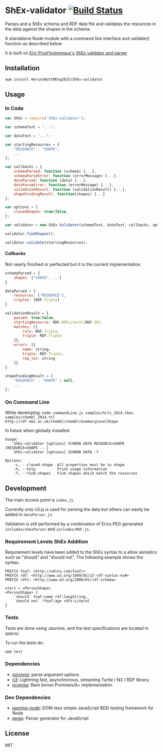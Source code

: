 # ShEx-validator [![Build Status](https://travis-ci.org/HeriotWattMEng2015/ShEx-validator.svg?branch=master)](https://travis-ci.org/HeriotWattMEng2015/ShEx-validator)

Parses and a ShEx schema and RDF data file and validates the resources in the data against the shapes in the schema.

A standalone Node module with a command line interface and validate() function as described below

It is built on [Eric Prud'hommeaux's](http://www.w3.org/People/Eric/) [ShEx validator and parser](https://github.com/ericprud/ShExDemo)

## Installation

```sh
npm install HeriotWattMEng2015/ShEx-validator
```

## Usage
### In Code
```js
var ShEx = require('ShEx-validator');

var schemaText = "...";

var dataText = "...";

var startingResources = {
    "RESOURCE" : "SHAPE",
    ...
};

var callbacks = {
    schemaParsed: function (schema) {...},
    schemaParseError: function (errorMessage) {...},
    dataParsed: function (data) {...},
    dataParseError: function (errorMessage) {...},
    validationResult: function (validationResult) {...},
    shapeFindingResult: function(shapes) {...}
};

var options = {
    closedShapes: true|false,
};

var validator = new ShEx.Validator(schemaText, dataText, callbacks, options);

validator.findShapes();

validator.validate(startingResources);
```

#### Callbacks
Not nearly finished or perfected but it is the current implementation.

```js
schemaParsed = {
    shapes: ["SHAPE", ...]
}

dataParsed = {
    resources: ["RESOURCE"],
    triples: [RDF.Triple]
}

validationResult = {
    passed: true|false,
    startingResource: RDF.RDFLiteral|RDF.IRI,
    matches: [{
        rule: RDF.Triple,
        triple: RDF.Triple
    ]},
    errors: [{
        name: string,
        triple: RDF.Triple,
        req_lev: string
    ]}
}

shapeFindingResult = {
    "RESOURCE" : "SHAPE" | null,
    ...
};

```

### On Command Line

While developing: `node commandLine.js samples/hcls_2014.shex samples/chembl_2014.ttl  http://rdf.ebi.ac.uk/chembl/chembl=SummaryLevelShape`


In future when globally installed:

<!--- BEGIN USAGE -->
    Usage:
        ShEx-validator [options] SCHEMA DATA RESOURCE=SHAPE [RESOURCE=SHAPE ...]
        ShEx-validator [options] SCHEMA DATA -f

    Options:
        -c, --closed-shape  All properties must be in shape
        -h, --help          Print usage information
        -f, --find-shapes   Find shapes which match the resources
<!--- END USAGE -->

## Development

The main access point is `index.js`.

Currently only n3.js is used for parsing the data but others can easily be added in `dataParser.js`.

Validation is still performed by a combination of Erics PEG generated `includes/shexParser` and `includes/RDF.js`.

### Requirement Levels ShEx Addition

Requirement levels have been added to the ShEx syntax to a allow sematics such as "should" and "should not".
The following example shows the syntax.

```
PREFIX foaf: <http://xmlns.com/foaf/>
PREFIX rdf: <http://www.w3.org/1999/02/22-rdf-syntax-ns#>
PREFIX rdfs: <http://www.w3.org/2000/01/rdf-schema>

start = <PersonShape>
<PersonShape> {
    `should` foaf:name rdf:langString,
    `should not` !foaf:age rdfs:Literal
}
```

### Tests
Tests are done using Jasmine, and the test specifications are located in specs/.

To run the tests do: 
```sh
npm test
```
### Dependencies

- [minimist](https://github.com/substack/minimist): parse argument options
- [n3](https://github.com/RubenVerborgh/N3.js): Lightning fast, asynchronous, streaming Turtle / N3 / RDF library.
- [promise](https://github.com/then/promise): Bare bones Promises/A+ implementation

### Dev Dependencies

- [jasmine-node](https://github.com/mhevery/jasmine-node): DOM-less simple JavaScript BDD testing framework for Node
- [pegjs](https://github.com/dmajda/pegjs): Parser generator for JavaScript

## License

MIT
